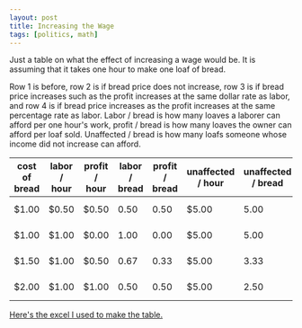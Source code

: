 ```yaml
---
layout: post
title: Increasing the Wage
tags: [politics, math]
---
```


Just a table on what the effect of increasing a wage would be. It is assuming that it takes one hour to make one loaf of bread.

Row 1 is before, row 2 is if bread price does not increase, row 3 is if bread price increases such as the profit increases at the same dollar rate as labor, and row 4 is if bread price increases as the profit increases at the same percentage rate as labor. Labor / bread is how many loaves a laborer can afford per one hour's work, profit / bread is how many loaves the owner can afford per loaf sold. Unaffected / bread is how many loafs someone whose income did not increase can afford.

cost of bread | labor / hour | profit / hour | labor / bread | profit / bread | unaffected / hour | unaffected / bread |  |  |   |
--- | --- | --- | --- | --- | --- | --- | --- | --- | --- |  
 $1.00  |  $0.50  |  $0.50  | 0.50 | 0.50 |  $5.00  | 5.00 | increase in labor |  | 
 $1.00  |  $1.00  |  $0.00  | 1.00 | 0.00 |  $5.00  | 5.00 |  $0.50  | no increase | 
 $1.50  |  $1.00  |  $0.50  | 0.67 | 0.33 |  $5.00  | 3.33 |  | same $ increase |  $0.50 
 $2.00  |  $1.00  |  $1.00  | 0.50 | 0.50 |  $5.00  | 2.50 |  | same % increase | 100%

[Here's the excel I used to make the table.](/xlxs/min.xlsx)
